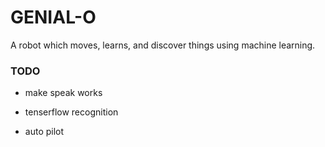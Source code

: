 # GENIAL-O

A robot which moves, learns, and discover things using machine learning.

### TODO
- make speak works

- tenserflow recognition
- auto pilot

